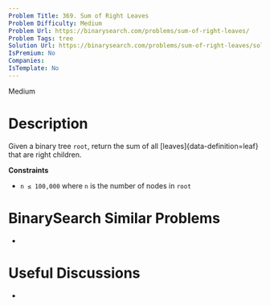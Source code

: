 ```yaml
---
Problem Title: 369. Sum of Right Leaves
Problem Difficulty: Medium
Problem Url: https://binarysearch.com/problems/sum-of-right-leaves/
Problem Tags: tree
Solution Url: https://binarysearch.com/problems/sum-of-right-leaves/solutions/
IsPremium: No
Companies: 
IsTemplate: No
---
```


<span style="color: ;">Medium</span>

# Description

Given a binary tree `root`, return the sum of all [leaves]{data-definition=leaf} that are right children.

**Constraints**
- `n ≤ 100,000` where `n` is the number of nodes in `root`

# BinarySearch Similar Problems

- []()

# Useful Discussions

- []()

